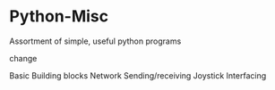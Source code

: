 # Python-Misc
Assortment of simple, useful python programs

change

Basic Building blocks
Network Sending/receiving
Joystick Interfacing
